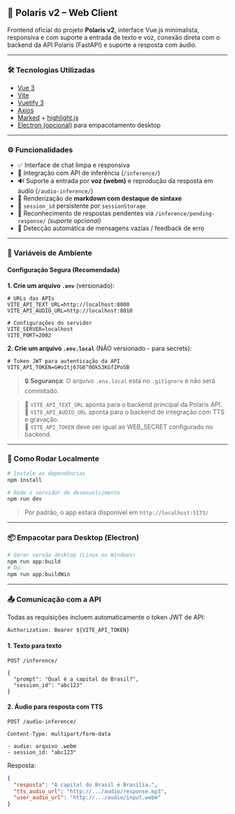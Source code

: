 ## 🌌 Polaris v2 – Web Client

Frontend oficial do projeto **Polaris v2**, interface Vue.js minimalista, responsiva e com suporte a entrada de texto e voz, conexão direta com o backend da API Polaris (FastAPI) e suporte a resposta com áudio.

---

### 🛠️ Tecnologias Utilizadas

- [Vue 3](https://vuejs.org/)
- [Vite](https://vitejs.dev/)
- [Vuetify 3](https://vuetifyjs.com/)
- [Axios](https://axios-http.com/)
- [Marked](https://marked.js.org/) + [highlight.js](https://highlightjs.org/)
- [Electron (opcional)](https://www.electronjs.org/) para empacotamento desktop

---

### ⚙️ Funcionalidades

- ✅ Interface de chat limpa e responsiva
- 🧠 Integração com API de inferência (`/inference/`)
- 🔊 Suporte a entrada por **voz (webm)** e reprodução da resposta em áudio (`/audio-inference/`)
- 📜 Renderização de **markdown com destaque de sintaxe**
- 🧠 `session_id` persistente por `sessionStorage`
- 🔄 Reconhecimento de respostas pendentes via `/inference/pending-response/` *(suporte opcional)*
- 💬 Detecção automática de mensagens vazias / feedback de erro

---

### 🧪 Variáveis de Ambiente

#### Configuração Segura (Recomendada)

**1. Crie um arquivo `.env`** (versionado):
```env
# URLs das APIs
VITE_API_TEXT_URL=http://localhost:8000
VITE_API_AUDIO_URL=http://localhost:8010

# Configurações do servidor
VITE_SERVER=localhost
VITE_PORT=2002
```

**2. Crie um arquivo `.env.local`** (NÃO versionado - para secrets):
```env
# Token JWT para autenticação da API
VITE_API_TOKEN=G#o1tj67G6^0Ok53KGfIPoSB
```

> 🔒 **Segurança**: O arquivo `.env.local` está no `.gitignore` e não será commitado.

> 📌 `VITE_API_TEXT_URL` aponta para o backend principal da Polaris API.  
> 📌 `VITE_API_AUDIO_URL` aponta para o backend de integração com TTS e gravação.  
> 🔐 `VITE_API_TOKEN` deve ser igual ao WEB_SECRET configurado no backend.

---

### 🚀 Como Rodar Localmente

```bash
# Instale as dependências
npm install

# Rode o servidor de desenvolvimento
npm run dev
```

> Por padrão, o app estará disponível em `http://localhost:5173/`

---

### 📦 Empacotar para Desktop (Electron)

```bash
# Gerar versão desktop (Linux ou Windows)
npm run app:build
# Ou:
npm run app:buildWin
```

---

### 📤 Comunicação com a API

Todas as requisições incluem automaticamente o token JWT de API:

```http
Authorization: Bearer ${VITE_API_TOKEN}
```

#### 1. Texto para texto
```http
POST /inference/

{
  "prompt": "Qual é a capital do Brasil?",
  "session_id": "abc123"
}
```

#### 2. Áudio para resposta com TTS
```http
POST /audio-inference/

Content-Type: multipart/form-data

- audio: arquivo .webm
- session_id: "abc123"
```

Resposta:
```json
{
  "resposta": "A capital do Brasil é Brasília.",
  "tts_audio_url": "http://.../audio/response.mp3",
  "user_audio_url": "http://.../audio/input.webm"
}
```


